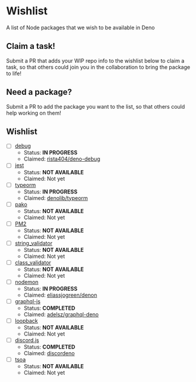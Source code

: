 # Wishlist
A list of Node packages that we wish to be available in Deno

## Claim a task!
Submit a PR that adds your WIP repo info to the wishlist below to claim a task, so that others could join you in the collaboration to bring the package to life!

## Need a package?
Submit a PR to add the package you want to the list, so that others could help working on them!

## Wishlist
- [ ] [debug](https://github.com/visionmedia/debug)
  + Status: __IN PROGRESS__
  + Claimed: [rista404/deno-debug](https://github.com/rista404/deno-debug)
- [ ] [jest](https://github.com/facebook/jest)
  + Status: __NOT AVAILABLE__
  + Claimed: Not yet
- [ ] [typeorm](https://github.com/typeorm/typeorm)
  + Status: __IN PROGRESS__
  + Claimed: [denolib/typeorm](https://github.com/denolib/typeorm)
- [ ] [pako](https://github.com/nodeca/pako)
  + Status: __NOT AVAILABLE__
  + Claimed: Not yet
- [ ] [PM2](https://github.com/Unitech/pm2)
  + Status: __NOT AVAILABLE__
  + Claimed: Not yet
- [ ] [string_validator](https://github.com/chriso/validator.js)
  + Status: __NOT AVAILABLE__
  + Claimed: Not yet
- [ ] [class_validator](https://github.com/typestack/class-validator)
  + Status: __NOT AVAILABLE__
  + Claimed: Not yet
- [ ] [nodemon](https://github.com/remy/nodemon)
  + Status: __IN PROGRESS__
  + Claimed: [eliassjogreen/denon](https://github.com/eliassjogreen/denon)
- [ ] [graphql-js](https://github.com/graphql/graphql-js)
  + Status: __COMPLETED__
  + Claimed: [adelsz/graphql-deno](https://github.com/adelsz/graphql-deno)
- [ ] [loopback](https://github.com/strongloop/loopback)
  + Status: __NOT AVAILABLE__
  + Claimed: Not yet
- [ ] [discord.js](https://github.com/discordjs/discord.js)
  + Status: __COMPLETED__
  + Claimed: [discordeno](https://github.com/discordeno/discordeno)
- [ ] [tsoa](https://github.com/lukeautry/tsoa)
  + Status: __NOT AVAILABLE__
  + Claimed: Not yet
